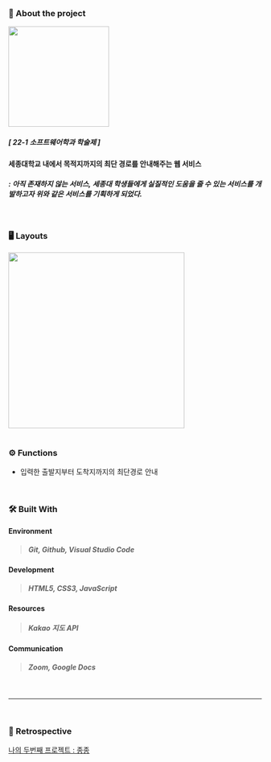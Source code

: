 </br>

### 🔎 About the project

<div><img width=200px src="https://github.com/trankill1127/jongJong/assets/73770924/7565709f-2406-492b-8c6e-8ee8dd7039a7"></div>

##### [ 22-1 소프트웨어학과 학술제 ]
#### 세종대학교 내에서 목적지까지의 최단 경로를 안내해주는 웹 서비스
##### : 아직 존재하지 않는 서비스, 세종대 학생들에게 실질적인 도움을 줄 수 있는 서비스를 개발하고자 위와 같은 서비스를 기획하게 되었다.

</br>

### 🖥 Layouts
<div><img width=350px src="https://github.com/trankill1127/jongJong/assets/73770924/352bb570-0a15-4fbe-9c7e-f52eeb48f037">
</div>

</br>

### ⚙️ Functions
- 입력한 출발지부터 도착지까지의 최단경로 안내

</br>

### 🛠️ Built With 
#### Environment 
> ##### Git, Github, Visual Studio Code
#### Development
> ##### HTML5, CSS3, JavaScript
#### Resources 
> ##### Kakao 지도 API
#### Communication 
> ##### Zoom, Google Docs

</br>

---

</br>

### 🔄 Retrospective
[나의 두번째 프로젝트 : 종종](https://velog.io/@trankill1127/%EB%82%98%EC%9D%98-%EB%91%90%EB%B2%88%EC%A7%B8-%ED%94%84%EB%A1%9C%EC%A0%9D%ED%8A%B8-%EC%A2%85%EC%A2%85)

</br>
